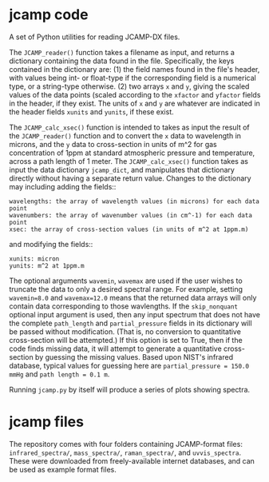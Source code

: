jcamp code
==========

A set of Python utilities for reading JCAMP-DX files.

The ``JCAMP_reader()`` function takes a filename as input, and returns a dictionary containing the data found in the file. Specifically, the keys contained in the dictionary are: (1) the field names found in the file's header, with values being int- or float-type if the corresponding field is a numerical type, or a string-type otherwise. (2) two arrays ``x`` and ``y``, giving the scaled values of the data points (scaled according to the ``xfactor`` and ``yfactor`` fields in the header, if they exist. The units of ``x`` and ``y`` are whatever are indicated in the header fields ``xunits`` and ``yunits``, if these exist.

The ``JCAMP_calc_xsec()`` function is intended to takes as input the result of the ``JCAMP_reader()`` function and to convert the ``x`` data to wavelength in microns, and the ``y`` data to cross-section in units of m^2 for gas concentration of 1ppm at standard atmospheric pressure and temperature, across a path length of 1 meter. The ``JCAMP_calc_xsec()`` function takes as input the data dictionary ``jcamp_dict``, and manipulates that dictionary directly without having a separate return value. Changes to the dictionary may including adding the fields::

    wavelengths: the array of wavelength values (in microns) for each data point
    wavenumbers: the array of wavenumber values (in cm^-1) for each data point
    xsec: the array of cross-section values (in units of m^2 at 1ppm.m)

and modifying the fields::

    xunits: micron
    yunits: m^2 at 1ppm.m

The optional arguments ``wavemin``, ``wavemax`` are used if the user wishes to truncate the data to only a desired spectral range. For example, setting ``wavemin=8.0`` and ``wavemax=12.0`` means that the returned data arrays will only contain data corresponding to those wavlengths. If the ``skip_nonquant`` optional input argument is used, then any input spectrum that does not have the complete ``path_length`` and ``partial_pressure`` fields in its dictionary will be passed without modification. (That is, no conversion to quantitative cross-section will be attempted.) If this option is set to True, then if the code finds missing data, it will attempt to generate a quantitative cross-section by guessing the missing values. Based upon NIST's infrared database, typical values for guessing here are ``partial_pressure = 150.0 mmHg`` and ``path length = 0.1 m``.

Running ``jcamp.py`` by itself will produce a series of plots showing spectra.

jcamp files
===========

The repository comes with four folders containing JCAMP-format files: ``infrared_spectra/``, ``mass_spectra/``, ``raman_spectra/``, and ``uvvis_spectra``. These were downloaded from freely-available internet databases, and can be used as example format files.